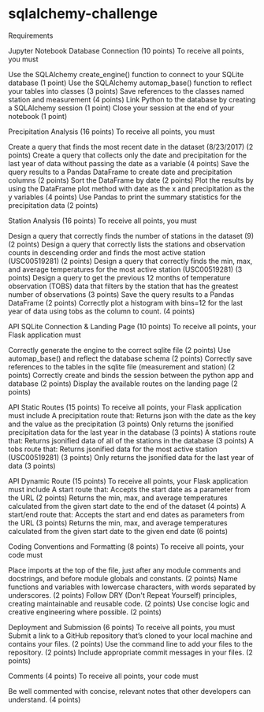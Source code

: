 # sqlalchemy-challenge
Requirements

Jupyter Notebook Database Connection (10 points) To receive all points, you must

Use the SQLAlchemy create_engine() function to connect to your SQLite database (1 point) Use the SQLAlchemy automap_base() function to reflect your tables into classes (3 points) Save references to the classes named station and measurement (4 points) Link Python to the database by creating a SQLAlchemy session (1 point) Close your session at the end of your notebook (1 point)

Precipitation Analysis (16 points) To receive all points, you must

Create a query that finds the most recent date in the dataset (8/23/2017) (2 points) Create a query that collects only the date and precipitation for the last year of data without passing the date as a variable (4 points) Save the query results to a Pandas DataFrame to create date and precipitation columns (2 points) Sort the DataFrame by date (2 points) Plot the results by using the DataFrame plot method with date as the x and precipitation as the y variables (4 points) Use Pandas to print the summary statistics for the precipitation data (2 points)

Station Analysis (16 points) To receive all points, you must

Design a query that correctly finds the number of stations in the dataset (9) (2 points) Design a query that correctly lists the stations and observation counts in descending order and finds the most active station (USC00519281) (2 points) Design a query that correctly finds the min, max, and average temperatures for the most active station (USC00519281) (3 points) Design a query to get the previous 12 months of temperature observation (TOBS) data that filters by the station that has the greatest number of observations (3 points) Save the query results to a Pandas DataFrame (2 points) Correctly plot a histogram with bins=12 for the last year of data using tobs as the column to count. (4 points)

API SQLite Connection & Landing Page (10 points) To receive all points, your Flask application must

Correctly generate the engine to the correct sqlite file (2 points) Use automap_base() and reflect the database schema (2 points) Correctly save references to the tables in the sqlite file (measurement and station) (2 points) Correctly create and binds the session between the python app and database (2 points) Display the available routes on the landing page (2 points)

API Static Routes (15 points) To receive all points, your Flask application must include A precipitation route that: Returns json with the date as the key and the value as the precipitation (3 points) Only returns the jsonified precipitation data for the last year in the database (3 points) A stations route that: Returns jsonified data of all of the stations in the database (3 points) A tobs route that: Returns jsonified data for the most active station (USC00519281) (3 points) Only returns the jsonified data for the last year of data (3 points)

API Dynamic Route (15 points) To receive all points, your Flask application must include A start route that: Accepts the start date as a parameter from the URL (2 points) Returns the min, max, and average temperatures calculated from the given start date to the end of the dataset (4 points) A start/end route that: Accepts the start and end dates as parameters from the URL (3 points) Returns the min, max, and average temperatures calculated from the given start date to the given end date (6 points)

Coding Conventions and Formatting (8 points) To receive all points, your code must

Place imports at the top of the file, just after any module comments and docstrings, and before module globals and constants. (2 points) Name functions and variables with lowercase characters, with words separated by underscores. (2 points) Follow DRY (Don't Repeat Yourself) principles, creating maintainable and reusable code. (2 points) Use concise logic and creative engineering where possible. (2 points)

Deployment and Submission (6 points) To receive all points, you must Submit a link to a GitHub repository that’s cloned to your local machine and contains your files. (2 points) Use the command line to add your files to the repository. (2 points) Include appropriate commit messages in your files. (2 points)

Comments (4 points) To receive all points, your code must

Be well commented with concise, relevant notes that other developers can understand. (4 points)
